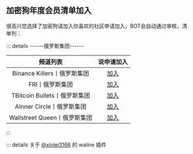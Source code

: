## 加密狗年度会员清单加入

很高兴您选择了加密狗请加入你喜欢的社区申请加入，BOT会自动通过审核，清单列：

::: details ------俄罗斯集团------

| 频道列表 | 说申请加入 |
| :-: | :-: |
| Binance Killers丨俄罗斯集团| [加入](https://valine.js.org/quickstart.html)  |
| FRI丨俄罗斯集团|  [加入](https://valine.js.org/quickstart.html)  |
| TBitcoin Bullets丨俄罗斯集团 |  [加入](https://valine.js.org/quickstart.html)  |
| AInner Circle丨俄罗斯集团 |  [加入](https://valine.js.org/quickstart.html)  |
|Wallstreet Queen丨俄罗斯集团 |  [加入](https://valine.js.org/quickstart.html)  |

:::

::: details 关于 [@xinlei3166](https://github.com/xinlei3166/) 的 waline 插件
